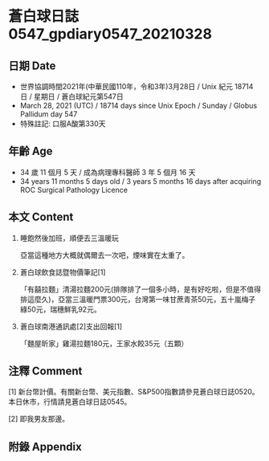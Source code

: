 [_metadata_:encoding]: - "utf-8"
[_metadata_:language]: - "zh-Hant-TW"
[_metadata_:fileformat]: - "markdown"
[_metadata_:MIME_type]: - "text/plain"
[_metadata_:markdown_version]: - "commonmark version 0.29"
[_metadata_:markdown_spec]: - "https://spec.commonmark.org/0.29/"

# 蒼白球日誌0547_gpdiary0547_20210328 #

## 日期 Date ##

* 世界協調時間2021年(中華民國110年，令和3年)3月28日 / Unix 紀元 18714 日 / 星期日 / 蒼白球紀元第547日
* March 28, 2021 (UTC) / 18714 days since Unix Epoch / Sunday / Globus Pallidum day 547
* 特殊註記: 口服A酸第330天

## 年齡 Age ##

* 34 歲 11 個月 5 天 / 成為病理專科醫師 3 年 5 個月 16 天
* 34 years 11 months 5 days old / 3 years 5 months 16 days after acquiring ROC Surgical Pathology Licence

## 本文 Content ##

1. 睡飽然後加班，順便去三溫暖玩

    亞當這種地方大概就偶爾去一次吧，煙味實在太重了。
    
2. 蒼白球飲食誌暨物價筆記[1]

    「有囍拉麵」清湯拉麵200元(排隊排了一個多小時，是有好吃啦，但是不值得排這麼久)，亞當三溫暖門票300元，台灣第一味甘蔗青茶50元，五十嵐梅子綠50元，瑞穗鮮乳92元。
    
3. 蒼白球南港通訊處[2]支出回報[1]

    「麵屋昕家」雞湯拉麵180元，王家水餃35元（五顆）

## 注釋 Comment ##

[1] 新台幣計價。有關新台幣、美元指數、S&P500指數請參見蒼白球日誌0520。本日休市，行情請見蒼白球日誌0545。

[2] 即我男友那邊。


## 附錄 Appendix ##

